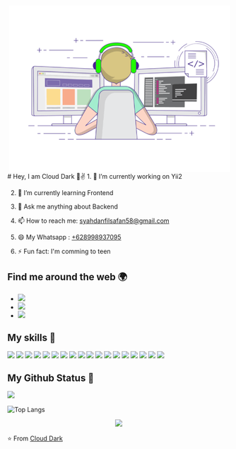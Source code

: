 <img align="right" alt="GIF" src="https://raw.githubusercontent.com/devSouvik/devSouvik/master/gif3.gif" width="500"/>
# Hey, I am Cloud Dark 👋✌️
1. 🔭 I’m currently working on Yii2

2. 🌱 I’m currently learning Frontend

3. 💬 Ask me anything about Backend

4. 📫 How to reach me: syahdanfilsafan58@gmail.com

5. 😄 My Whatsapp : [+628998937095 ](http://wa.me/628998937095 "+628998937095 ")

6. ⚡ Fun fact: I'm comming to teen


## Find me around the web 🌍
- <a href="https://www.instagram.com/portofolio_cloud_dark/"><img src="https://img.shields.io/badge/instagram%20@portofolio_cloud_dark-DD2476?style=for-the-badge&logo=instagram&logoColor=white"/></a>
- <a href="https://www.facebook.com/massyahdanfilsafan"><img src="https://img.shields.io/badge/facebook%20@mas syahdan filsafan-344E86?style=for-the-badge&logo=facebook&logoColor=white"/></a>
- <a href="https://github.com/Cloud-Dark/"><img height="30px" src="https://img.shields.io/badge/cloud dark-8E2DE2?style=for-the-badge&logo=google%20chrome&logoColor=white"/></a>


## My skills 🚀

![](https://img.shields.io/badge/HTML5-E34F26?style=for-the-badge&logo=html5&logoColor=white)
![](https://img.shields.io/badge/JavaScript-F7DF1E?style=for-the-badge&logo=javascript&logoColor=black)
![](https://img.shields.io/badge/Node.js-43853D?style=for-the-badge&logo=node.js&logoColor=white)
![](https://img.shields.io/badge/CSS3-1572B6?style=for-the-badge&logo=css3&logoColor=white)
![](https://img.shields.io/badge/Sass-CC6699?style=for-the-badge&logo=sass&logoColor=white)
![](https://img.shields.io/badge/Markdown-000000?style=for-the-badge&logo=markdown&logoColor=white)
![](https://img.shields.io/badge/Express.js-404D59?style=for-the-badge)
![](https://img.shields.io/badge/React-20232A?style=for-the-badge&logo=react&logoColor=61DAFB)
![](https://img.shields.io/badge/Tailwind_CSS-38B2AC?style=for-the-badge&logo=tailwind-css&logoColor=white)
![](https://img.shields.io/badge/Bootstrap-563D7C?style=for-the-badge&logo=bootstrap&logoColor=white)
![](https://img.shields.io/badge/Material--UI-0081CB?style=for-the-badge&logo=material-ui&logoColor=white)
![](https://img.shields.io/badge/Redux-593D88?style=for-the-badge&logo=redux&logoColor=white)
![](https://img.shields.io/badge/jQuery-0769AD?style=for-the-badge&logo=jquery&logoColor=white)
![](https://img.shields.io/badge/Netlify-00C7B7?style=for-the-badge&logo=netlify&logoColor=white)
![](https://img.shields.io/badge/MongoDB-4EA94B?style=for-the-badge&logo=mongodb&logoColor=white)
![](https://img.shields.io/badge/Heroku-430098?style=for-the-badge&logo=heroku&logoColor=white)
![](https://img.shields.io/badge/Google_Cloud-4285F4?style=for-the-badge&logo=google-cloud&logoColor=white)
![](https://img.shields.io/badge/figma-0AC97F?style=for-the-badge&logo=figma&logoColor=white)


## My Github Status 🦸
![](https://github-readme-stats.vercel.app/api?username=Cloud-Dark&include_all_commits=true&&bg_color=45,fc00ff,00dbde&title_color=fff&text_color=fff)

![Top Langs](https://github-readme-stats.vercel.app/api/top-langs/?username=Cloud-Dark&&bg_color=45,fc00ff,00dbde&title_color=fff&text_color=fff)

<p align='center'><img src='https://visitor-badge.laobi.icu/badge?page_id=saviomartin'></p>


⭐️ From [Cloud Dark](https://github.com/Cloud-Dark)
